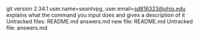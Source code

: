 git version 2.34.1
user.name=seantvpg, user.email=sd816323@ohio.edu
explains what the command you input does and gives a description of it
Untracked files: README.md answers.md
new file: README.md     Untracked file: answers.md


